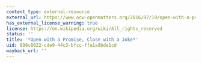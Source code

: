```yaml
---
content_type: external-resource
external_url: https://www.ocw-openmatters.org/2016/07/19/open-with-a-promise-close-with-a-joke/
has_external_license_warning: true
license: https://en.wikipedia.org/wiki/All_rights_reserved
status: ''
title: '*Open with a Promise, Close with a Joke*'
uid: 898c8022-cde9-44c3-bfcc-ffa1a9bde1cd
wayback_url: ''
---
```

